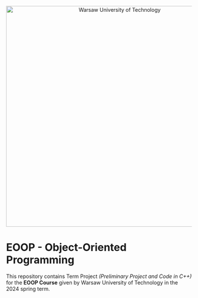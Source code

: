 <p align="center">
  <img src="https://mir-s3-cdn-cf.behance.net/project_modules/1400/9ac7aa46320309.58500922803fa.jpg" width="600" 
title="Warsaw University of Technology">
</p>


# EOOP - Object-Oriented Programming
This repository contains Term Project <i>(Preliminary Project and Code in C++)</i> for the <b>EOOP Course</b> given by 
Warsaw University of Technology in the 2024 spring term.
<br>
